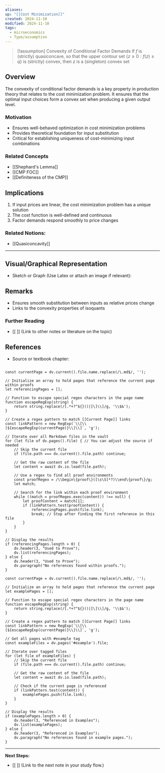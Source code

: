 ```yaml
---
aliases: 
up: "[[Cost Minimization]]"
created: 2024-11-10
modified: 2024-11-10
tags:
  - microeconomics
  - Type/assumption
---
```



>[!assumption] Convexity of Conditional Factor Demands
>If $f$ is (strictly) quasiconcave, so that the upper contour set $\{ z\geq 0: f(z)\geq q \}$ is (strictly) convex, then $z$ is a (singleton) convex set

## Overview
The convexity of conditional factor demands is a key property in production theory that relates to the cost minimization problem. It ensures that the optimal input choices form a convex set when producing a given output level.

### Motivation 
- Ensures well-behaved optimization in cost minimization problems
- Provides theoretical foundation for input substitution
- Critical for establishing uniqueness of cost-minimizing input combinations

### Related Concepts
- [[Shephard's Lemma]]
- [[CMP FOC]]
- [[Definiteness of the CMP]]




## Implications
1. If input prices are linear, the cost minimization problem has a unique solution
2. The cost function is well-defined and continuous
3. Factor demands respond smoothly to price changes

### Related Notions:
- [[Quasiconcavity]]



---

## Visual/Graphical Representation
- Sketch or Graph (Use Latex or attach an image if relevant): 

## Remarks
- Ensures smooth substitution between inputs as relative prices change
- Links to the convexity properties of isoquants
  
### Further Reading
- [[ ]] (Link to other notes or literature on the topic)

## References
- Source or textbook chapter: 

```dataviewjs

const currentPage = dv.current().file.name.replace(/\.md$/, '');

// Initialize an array to hold pages that reference the current page within proofs
let referencingPages = [];

// Function to escape special regex characters in the page name
function escapeRegExp(string) {
    return string.replace(/[.*+?^${}()|[\]\\]/g, '\\$&');
}

// Create a regex pattern to match [[Current Page]] links
const linkPattern = new RegExp(`\\[\\[${escapeRegExp(currentPage)}\\]\\]`, 'g');

// Iterate over all Markdown files in the vault
for (let file of dv.pages().file) { // You can adjust the source if needed
    // Skip the current file
    if (file.path === dv.current().file.path) continue;

    // Get the raw content of the file
    let content = await dv.io.load(file.path);

    // Use a regex to find all proof environments
    const proofRegex = /\\begin\{proof\}([\s\S]*?)\\end\{proof\}/g;
    let match;

    // Search for the link within each proof environment
    while ((match = proofRegex.exec(content)) !== null) {
        let proofContent = match[1];
        if (linkPattern.test(proofContent)) {
            referencingPages.push(file.link);
            break; // Stop after finding the first reference in this file
        }
    }
}

// Display the results
if (referencingPages.length > 0) {
    dv.header(3, "Used to Prove");
    dv.list(referencingPages);
} else {
    dv.header(3, "Used to Prove");
    dv.paragraph("No references found within proofs.");
}
```

```dataviewjs
const currentPage = dv.current().file.name.replace(/\.md$/, '');

// Initialize an array to hold pages that reference the current page
let examplePages = [];

// Function to escape special regex characters in the page name
function escapeRegExp(string) {
    return string.replace(/[.*+?^${}()|[\]\\]/g, '\\$&');
}

// Create a regex pattern to match [[Current Page]] links
const linkPattern = new RegExp(`\\[\\[${escapeRegExp(currentPage)}\\]\\]`, 'g');

// Get all pages with #example tag
const exampleFiles = dv.pages('#example').file;

// Iterate over tagged files
for (let file of exampleFiles) {
    // Skip the current file
    if (file.path === dv.current().file.path) continue;

    // Get the raw content of the file
    let content = await dv.io.load(file.path);

    // Check if the current page is referenced
    if (linkPattern.test(content)) {
        examplePages.push(file.link);
    }
}

// Display the results
if (examplePages.length > 0) {
    dv.header(3, "Referenced in Examples");
    dv.list(examplePages);
} else {
    dv.header(3, "Referenced in Examples");
    dv.paragraph("No references found in example pages.");
}
```

---

**Next Steps:**
- [[ ]] (Link to the next note in your study flow.)

